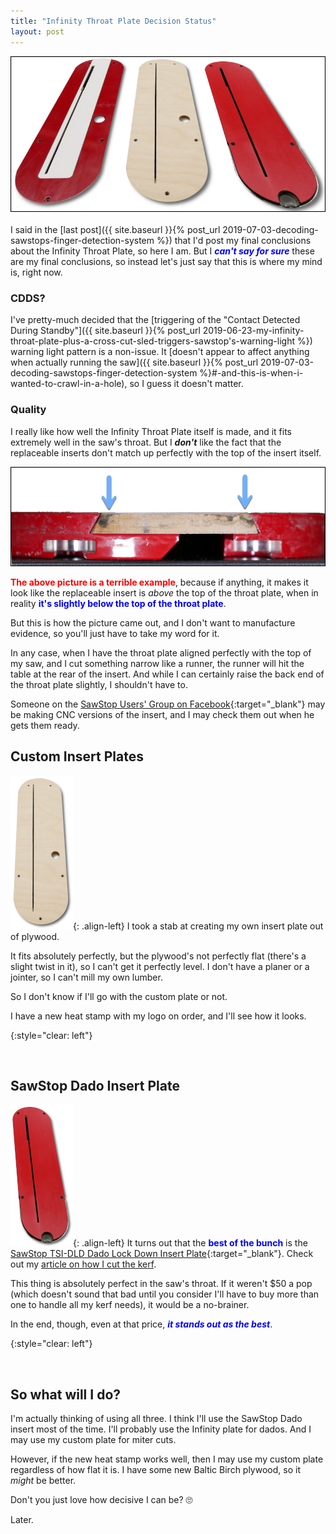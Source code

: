 ```yaml
---
title: "Infinity Throat Plate Decision Status"
layout: post
---
```

![](/assets/images-posts/2019-06-05.1.01.jpg)
<br/>
<br/>
I said in the [last post]({{ site.baseurl }}{% post_url 2019-07-03-decoding-sawstops-finger-detection-system %}) that I'd post my final conclusions about the Infinity Throat Plate, so here I am. But I <span style="color:blue">***can't say for sure***</span> these are my final conclusions, so instead let's just say that this is where my mind is, right now.

### CDDS?

I've pretty-much decided that the [triggering of the "Contact Detected During Standby"]({{ site.baseurl }}{% post_url 2019-06-23-my-infinity-throat-plate-plus-a-cross-cut-sled-triggers-sawstop's-warning-light %}) warning light pattern is a non-issue. It [doesn't appear to affect anything when actually running the saw]({{ site.baseurl }}{% post_url 2019-07-03-decoding-sawstops-finger-detection-system %}#-and-this-is-when-i-wanted-to-crawl-in-a-hole), so I guess it doesn't matter.

### Quality

I really like how well the Infinity Throat Plate itself is made, and it fits extremely well in the saw's throat. But I ***don't*** like the fact that the replaceable inserts don't match up perfectly with the top of the insert itself.

![](/assets/images-posts/2019-06-05.1.02.jpg)

<span style="color:red">**The above picture is a terrible example**</span>, because if anything, it makes it look like the replaceable insert is *above* the top of the throat plate, when in reality <span style="color:blue">**it's slightly below the top of the throat plate**</span>.

But this is how the picture came out, and I don't want to manufacture evidence, so you'll just have to take my word for it.

In any case, when I have the throat plate aligned perfectly with the top of my saw, and I cut something narrow like a runner, the runner will hit the table at the rear of the insert. And while I can certainly raise the back end of the throat plate slightly, I shouldn't have to.

Someone on the [SawStop Users' Group on Facebook](https://www.facebook.com/groups/sawstopusersgroup/){:target="_blank"} may be making CNC versions of the insert, and I may check them out when he gets them ready.

## Custom Insert Plates

![](/assets/images-posts/2019-06-05.1.03.jpg){: .align-left}
I took a stab at creating my own insert plate out of plywood.

It fits absolutely perfectly, but the plywood's not perfectly flat (there's a slight twist in it), so I can't get it perfectly level. I don't have a planer or a jointer, so I can't mill my own lumber.

So I don't know if I'll go with the custom plate or not.

I have a new heat stamp with my logo on order, and I'll see how it looks.

{:style="clear: left"}

<br/>

## SawStop Dado Insert Plate

![](/assets/images-posts/2019-06-05.1.04.jpg){: .align-left}
It turns out that the <span style="color:blue">**best of the bunch**</span> is the [SawStop TSI-DLD Dado Lock Down Insert Plate](https://amzn.to/2LFMLUw){:target="_blank"}. Check out my [article on how I cut the kerf](/sawstop/pcs/insert/stock/replace/).

This thing is absolutely perfect in the saw's throat. If it weren't $50 a pop (which doesn't sound that bad until you consider I'll have to buy more than one to handle all my kerf needs), it would be a no-brainer.

In the end, though, even at that price, <span style="color:blue">***it stands out as the best***</span>.

{:style="clear: left"}

<br/>

## So what will I do?

I'm actually thinking of using all three. I think I'll use the SawStop Dado insert most of the time. I'll probably use the Infinity plate for dados. And I may use my custom plate for miter cuts.

However, if the new heat stamp works well, then I may use my custom plate regardless of how flat it is. I have some new Baltic Birch plywood, so it *might* be better.

Don't you just love how decisive I can be? 🙄

Later.